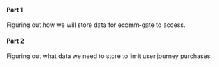#### Part 1
Figuring out how we will store data for ecomm-gate to access.

#### Part 2
Figuring out what data we need to store to limit user journey purchases.